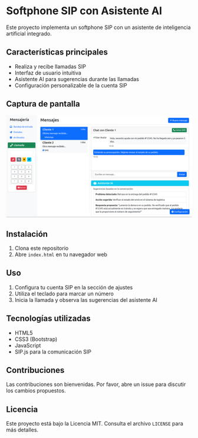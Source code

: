 # Softphone SIP con Asistente AI

Este proyecto implementa un softphone SIP con un asistente de inteligencia artificial integrado.

## Características principales

- Realiza y recibe llamadas SIP
- Interfaz de usuario intuitiva
- Asistente AI para sugerencias durante las llamadas
- Configuración personalizable de la cuenta SIP

## Captura de pantalla

![Captura de pantalla del softphone](screenshot.png)

## Instalación

1. Clona este repositorio
2. Abre `index.html` en tu navegador web

## Uso

1. Configura tu cuenta SIP en la sección de ajustes
2. Utiliza el teclado para marcar un número
3. Inicia la llamada y observa las sugerencias del asistente AI

## Tecnologías utilizadas

- HTML5
- CSS3 (Bootstrap)
- JavaScript
- SIP.js para la comunicación SIP

## Contribuciones

Las contribuciones son bienvenidas. Por favor, abre un issue para discutir los cambios propuestos.

## Licencia

Este proyecto está bajo la Licencia MIT. Consulta el archivo `LICENSE` para más detalles.
